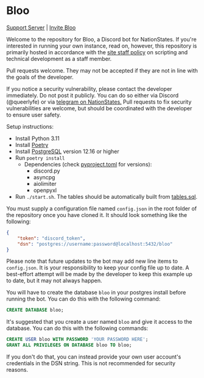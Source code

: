 # Bloo

[Support Server](https://discord.gg/tFVVrAZErq) | [Invite Bloo](https://ptb.discord.com/api/oauth2/authorize?client_id=1033625714483806269&permissions=8&scope=applications.commands%20bot) 

Welcome to the repository for Bloo, a Discord bot for NationStates. If you're interested in running your own instance, read on, however, 
this repository is primarily hosted in accordance with the [site staff policy](https://forum.nationstates.net/viewtopic.php?p=40690135#p40690135) on scripting and technical
development as a staff member.

Pull requests welcome. They may not be accepted if they are not in line with the goals of the developer.

If you notice a security vulnerability, please contact the developer immediately. Do not post it publicly. You can do so
either via Discord (@queerlyfe) or via [telegram on NationStates.](https://www.nationstates.net/page=compose_telegram?tgto=united_calanworie&message=Bloo%20Security%20Vulnerability)
Pull requests to fix security vulnerabilities are welcome, but should be coordinated with the developer to ensure user safety.

Setup instructions:
- Install Python 3.11
- Install [Poetry](https://python-poetry.org)
- Install [PostgreSQL](https://www.postgresql.org) version 12.16 or higher
- Run `poetry install`
  - Dependencies (check [pyproject.toml](pyproject.toml) for versions):
    - discord.py
    - asyncpg
    - aiolimiter
    - openpyxl
- Run `./start.sh`. The tables should be automatically built from [tables.sql](tables.sql).

You must supply a configuration file named `config.json` in the root folder of the repository once you have cloned it. It should look something like the following:
```json
{
    "token": "discord_token",
    "dsn": "postgres://username:password@localhost:5432/bloo"
}

```

Please note that future updates to the bot may add new line items to `config.json`. It is your responsibility to keep your config file up to date. A best-effort attempt will be made by the developer to keep this example up to date, but it may not always happen.

You will have to create the database `bloo` in your postgres install before running the bot. You can do this with the following command:
```sql
CREATE DATABASE bloo;
```

It's suggested that you create a user named `bloo` and give it access to the database. You can do this with the following commands:
```sql
CREATE USER bloo WITH PASSWORD 'YOUR PASSWORD HERE';
GRANT ALL PRIVILEGES ON DATABASE bloo TO bloo;
```

If you don't do that, you can instead provide your own user account's credentials in the DSN string. This is not recommended for security reasons.